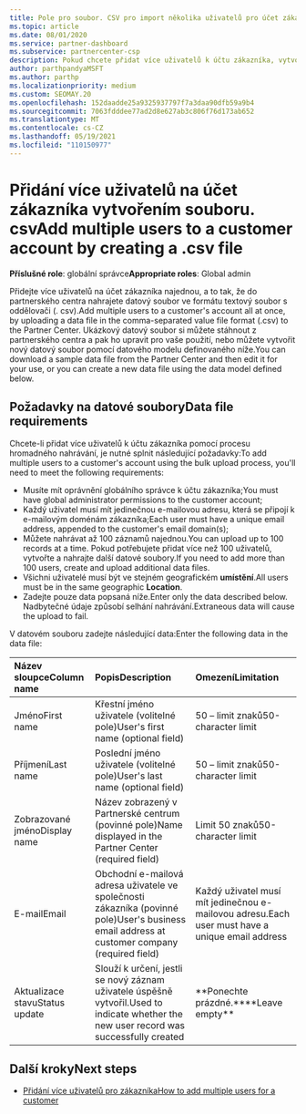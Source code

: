 ```yaml
---
title: Pole pro soubor. CSV pro import několika uživatelů pro účet zákazníka
ms.topic: article
ms.date: 08/01/2020
ms.service: partner-dashboard
ms.subservice: partnercenter-csp
description: Pokud chcete přidat více uživatelů k účtu zákazníka, vytvořte soubor hodnot oddělených čárkami (. csv) s příslušnými poli.
author: parthpandyaMSFT
ms.author: parthp
ms.localizationpriority: medium
ms.custom: SEOMAY.20
ms.openlocfilehash: 152daadde25a9325937797f7a3daa90dfb59a9b4
ms.sourcegitcommit: 7063fdddee77ad2d8e627ab3c806f76d173ab652
ms.translationtype: MT
ms.contentlocale: cs-CZ
ms.lasthandoff: 05/19/2021
ms.locfileid: "110150977"
---
```

# <a name="add-multiple-users-to-a-customer-account-by-creating-a-csv-file"></a><span data-ttu-id="cbfcf-103">Přidání více uživatelů na účet zákazníka vytvořením souboru. csv</span><span class="sxs-lookup"><span data-stu-id="cbfcf-103">Add multiple users to a customer account by creating a .csv file</span></span>

<span data-ttu-id="cbfcf-104">**Příslušné role**: globální správce</span><span class="sxs-lookup"><span data-stu-id="cbfcf-104">**Appropriate roles**: Global admin</span></span>

<span data-ttu-id="cbfcf-105">Přidejte více uživatelů na účet zákazníka najednou, a to tak, že do partnerského centra nahrajete datový soubor ve formátu textový soubor s oddělovači (. csv).</span><span class="sxs-lookup"><span data-stu-id="cbfcf-105">Add multiple users to a customer's account all at once, by uploading a data file in the comma-separated value file format (.csv) to the Partner Center.</span></span> <span data-ttu-id="cbfcf-106">Ukázkový datový soubor si můžete stáhnout z partnerského centra a pak ho upravit pro vaše použití, nebo můžete vytvořit nový datový soubor pomocí datového modelu definovaného níže.</span><span class="sxs-lookup"><span data-stu-id="cbfcf-106">You can download a sample data file from the Partner Center and then edit it for your use, or you can create a new data file using the data model defined below.</span></span>

## <a name="data-file-requirements"></a><a href="" id="creatingtheimportcsvfile"></a><span data-ttu-id="cbfcf-107">Požadavky na datové soubory</span><span class="sxs-lookup"><span data-stu-id="cbfcf-107">Data file requirements</span></span>

<span data-ttu-id="cbfcf-108">Chcete-li přidat více uživatelů k účtu zákazníka pomocí procesu hromadného nahrávání, je nutné splnit následující požadavky:</span><span class="sxs-lookup"><span data-stu-id="cbfcf-108">To add multiple users to a customer's account using the bulk upload process, you'll need to meet the following requirements:</span></span>

- <span data-ttu-id="cbfcf-109">Musíte mít oprávnění globálního správce k účtu zákazníka;</span><span class="sxs-lookup"><span data-stu-id="cbfcf-109">You must have global administrator permissions to the customer account;</span></span>
- <span data-ttu-id="cbfcf-110">Každý uživatel musí mít jedinečnou e-mailovou adresu, která se připojí k e-mailovým doménám zákazníka;</span><span class="sxs-lookup"><span data-stu-id="cbfcf-110">Each user must have a unique email address, appended to the customer's email domain(s);</span></span>
- <span data-ttu-id="cbfcf-111">Můžete nahrávat až 100 záznamů najednou.</span><span class="sxs-lookup"><span data-stu-id="cbfcf-111">You can upload up to 100 records at a time.</span></span> <span data-ttu-id="cbfcf-112">Pokud potřebujete přidat více než 100 uživatelů, vytvořte a nahrajte další datové soubory.</span><span class="sxs-lookup"><span data-stu-id="cbfcf-112">If you need to add more than 100 users, create and upload additional data files.</span></span>
- <span data-ttu-id="cbfcf-113">Všichni uživatelé musí být ve stejném geografickém **umístění**.</span><span class="sxs-lookup"><span data-stu-id="cbfcf-113">All users must be in the same geographic **Location**.</span></span>
- <span data-ttu-id="cbfcf-114">Zadejte pouze data popsaná níže.</span><span class="sxs-lookup"><span data-stu-id="cbfcf-114">Enter only the data described below.</span></span> <span data-ttu-id="cbfcf-115">Nadbytečné údaje způsobí selhání nahrávání.</span><span class="sxs-lookup"><span data-stu-id="cbfcf-115">Extraneous data will cause the upload to fail.</span></span>

<span data-ttu-id="cbfcf-116">V datovém souboru zadejte následující data:</span><span class="sxs-lookup"><span data-stu-id="cbfcf-116">Enter the following data in the data file:</span></span>

| <span data-ttu-id="cbfcf-117">**Název sloupce**</span><span class="sxs-lookup"><span data-stu-id="cbfcf-117">**Column name**</span></span> | <span data-ttu-id="cbfcf-118">**Popis**</span><span class="sxs-lookup"><span data-stu-id="cbfcf-118">**Description**</span></span>  | <span data-ttu-id="cbfcf-119">**Omezení**</span><span class="sxs-lookup"><span data-stu-id="cbfcf-119">**Limitation**</span></span>  |
|:-------- |:------  |:----- |
| <span data-ttu-id="cbfcf-120">Jméno</span><span class="sxs-lookup"><span data-stu-id="cbfcf-120">First name</span></span>  | <span data-ttu-id="cbfcf-121">Křestní jméno uživatele (volitelné pole)</span><span class="sxs-lookup"><span data-stu-id="cbfcf-121">User's first name (optional field)</span></span>  | <span data-ttu-id="cbfcf-122">50 – limit znaků</span><span class="sxs-lookup"><span data-stu-id="cbfcf-122">50-character limit</span></span>  |
| <span data-ttu-id="cbfcf-123">Příjmení</span><span class="sxs-lookup"><span data-stu-id="cbfcf-123">Last name</span></span>  | <span data-ttu-id="cbfcf-124">Poslední jméno uživatele (volitelné pole)</span><span class="sxs-lookup"><span data-stu-id="cbfcf-124">User's last name (optional field)</span></span>  | <span data-ttu-id="cbfcf-125">50 – limit znaků</span><span class="sxs-lookup"><span data-stu-id="cbfcf-125">50-character limit</span></span>  |
| <span data-ttu-id="cbfcf-126">Zobrazované jméno</span><span class="sxs-lookup"><span data-stu-id="cbfcf-126">Display name</span></span>    | <span data-ttu-id="cbfcf-127">Název zobrazený v Partnerské centrum (povinné pole)</span><span class="sxs-lookup"><span data-stu-id="cbfcf-127">Name displayed in the Partner Center (required field)</span></span>                            | <span data-ttu-id="cbfcf-128">Limit 50 znaků</span><span class="sxs-lookup"><span data-stu-id="cbfcf-128">50-character limit</span></span>                         |
| <span data-ttu-id="cbfcf-129">E-mail</span><span class="sxs-lookup"><span data-stu-id="cbfcf-129">Email</span></span>   | <span data-ttu-id="cbfcf-130">Obchodní e-mailová adresa uživatele ve společnosti zákazníka (povinné pole)</span><span class="sxs-lookup"><span data-stu-id="cbfcf-130">User's business email address at customer company (required field)</span></span>           | <span data-ttu-id="cbfcf-131">Každý uživatel musí mít jedinečnou e-mailovou adresu.</span><span class="sxs-lookup"><span data-stu-id="cbfcf-131">Each user must have a unique email address</span></span> |
| <span data-ttu-id="cbfcf-132">Aktualizace stavu</span><span class="sxs-lookup"><span data-stu-id="cbfcf-132">Status update</span></span>   | <span data-ttu-id="cbfcf-133">Slouží k určení, jestli se nový záznam uživatele úspěšně vytvořil.</span><span class="sxs-lookup"><span data-stu-id="cbfcf-133">Used to indicate whether the new user record was successfully created</span></span> | <span data-ttu-id="cbfcf-134">\*\*Ponechte prázdné.\*\*</span><span class="sxs-lookup"><span data-stu-id="cbfcf-134">\*\*Leave empty\*\*</span></span>                        |

## <a name="next-steps"></a><span data-ttu-id="cbfcf-135">Další kroky</span><span class="sxs-lookup"><span data-stu-id="cbfcf-135">Next steps</span></span>

- [<span data-ttu-id="cbfcf-136">Přidání více uživatelů pro zákazníka</span><span class="sxs-lookup"><span data-stu-id="cbfcf-136">How to add multiple users for a customer</span></span>](adding-multiple-users-to-a-customer-account.md)